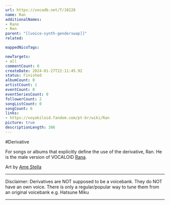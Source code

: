 ```yaml
---
url: https://vocadb.net/T/10228
name: Ran
additionalNames: 
- Rano
- Ren
parent: "[[voice-synth-genderswap]]"
related:

mappedNicoTags:

newTargets:
- all
commentCount: 0
createDate: 2024-01-27T22:11:45.92
status: Finished
albumCount: 0
artistCount: 1
eventCount: 0
eventSeriesCount: 0
followerCount: 2
songListCount: 0
songCount: 6
links: 
- https://voyakiloid.fandom.com/pt-br/wiki/Ran
picture: true
descriptionLength: 386
---
```


#Derivative

For songs or albums that explicitly define the use of the derivative, Ran. He is the male version of VOCALOID [Rana](https://vocadb.net/Ar/23600).

Art by [Ame Stella](https://vocadb.net/Ar/80277)

___
Disclaimer:
Derivatives are NOT supposed to be a voicebank. They do NOT have an own voice. There is only a regular/popular way to tune them from an original voicebank e.g. Hatsune Miku

---

